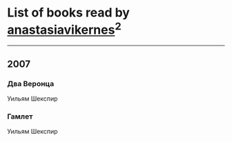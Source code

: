 # List of books read by [anastasiavikernes](http://vk.com/id269147776)<sup>2</sup>
---

## 2007

### Два Веронца
Уильям Шекспир


### Гамлет
Уильям Шекспир



